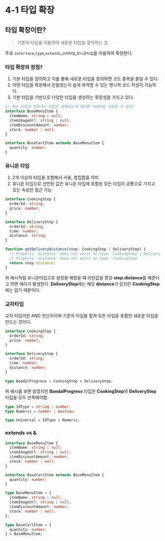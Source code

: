 # 4-1 타입 확장

## 타입 확장이란?

> 기존의 타입을 이용하여 새로운 타입을 정의하는 것.

주로 `interface`,`type`,`extends`,`교차타입`,`유니온타입`을 이용하여 확장한다.

### 타입 확장의 장점?

1. 기본 타입을 정의하고 이를 통해 새로운 타입을 정의하면 코드 중복을 줄일 수 있다.
2. 어떤 타입을 확장해서 만들었는지 쉽게 파악할 수 있는 명시적 코드 작성이 가능하다.
3. 기본 타입을 기반으로 다양한 타입을 생성하는 확장성을 가지고 있다.

```ts
// 메뉴 타입과 장바구니 타입이 중복되는게 많다면 아래처럼 사용할 수 있다!
interface BaseMenuItem {
  itemName: string | null;
  itemImageUrl: string | null;
  itemDiscountAmount: number;
  stock: number | null;
}

interface BaseCartItem extends BaseMenuItem {
  quantity: number;
}
```

### 유니온 타입

1. 2개 이상의 타입을 조합해서 사용, 합집합을 의미
2. 유니온 타입으로 선언된 값은 유니온 타입에 포함된 모든 타입이 공통으로 가지고 있는 속성만 접근 가능

```ts
interface CookingStep {
  orderId: string;
  price: number;
}

interface DeliveryStep {
  orderId: string;
  time: number;
  distance: string;
}

function getDeliveryDistance(step: CookingStep | DeliveryStep) {
  // Property 'distance' does not exist on type 'CookingStep | DeliveryStep'
  // Property 'distance' does not exist on type 'CookingStep'
  return step.distance;
}
```

위 예시처럼 유니온타입으로 설정을 해줬을 때 리턴값을 항상 **step.distance**를 해준다고 하면 에러가 발생한다.
**DeliveryStep**에는 해당 **distance**가 있지만 **CookingStep**에는 없기 때문이다.

### 교차타입

교차 타입이란 AND 연산자이며 기존의 타입을 합쳐 모든 타입을 포함한 새로운 타입을 만드는 것이다.

```ts
interface CookingStep {
  orderId: string;
  price: number;
}

interface DeliveryStep {
  orderId: string;
  time: number;
  distance: number;
}

type BaedalProgress = CookingStep & DeliveryStep;
```

위 예시를 보면 알겠지만 **BaedalProgress** 타입은 **CookingStep**와 **DeliveryStep** 타입을 모두 만족해야함.

```ts
type IdType = string | number;
type Numeric = number | boolean;

type Universal = IdType & Numeric;
```

### extends vs &

```ts
interface BaseMenuItem {
  itemName: string | null;
  itemImageUrl: string | null;
  itemDiscountAmount: number;
  stock: number | null;
}

interface BaseCartItem extends BaseMenuItem {
  quantity: number;
}
```

```ts
type BaseMenuItem = {
  itemName: string | null;
  itemImageUrl: string | null;
  itemDiscountAmount: number;
  stock: number | null;
};

type BaseCartItem = {
  quantity: number;
} & BaseMenuItem;
```

